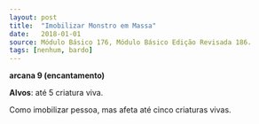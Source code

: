 ```yaml
---
layout: post
title:  "Imobilizar Monstro em Massa"
date:   2018-01-01
source: Módulo Básico 176, Módulo Básico Edição Revisada 186.
tags: [nenhum, bardo]
---
```


**arcana 9 (encantamento)**

**Alvos**: até 5 criatura viva.

Como imobilizar pessoa, mas afeta até cinco criaturas vivas.
